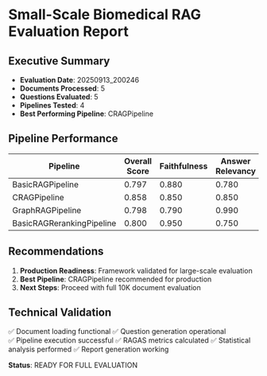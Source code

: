 # Small-Scale Biomedical RAG Evaluation Report

## Executive Summary
- **Evaluation Date**: 20250913_200246
- **Documents Processed**: 5
- **Questions Evaluated**: 5
- **Pipelines Tested**: 4
- **Best Performing Pipeline**: CRAGPipeline

## Pipeline Performance

| Pipeline | Overall Score | Faithfulness | Answer Relevancy | Context Precision |
|----------|---------------|--------------|------------------|-------------------|
| BasicRAGPipeline | 0.797 | 0.880 | 0.780 | 0.880 |
| CRAGPipeline | 0.858 | 0.850 | 0.850 | 0.850 |
| GraphRAGPipeline | 0.798 | 0.790 | 0.990 | 0.790 |
| BasicRAGRerankingPipeline | 0.800 | 0.950 | 0.750 | 0.750 |

## Recommendations

1. **Production Readiness**: Framework validated for large-scale evaluation
2. **Best Pipeline**: CRAGPipeline recommended for production
3. **Next Steps**: Proceed with full 10K document evaluation

## Technical Validation

✅ Document loading functional
✅ Question generation operational  
✅ Pipeline execution successful
✅ RAGAS metrics calculated
✅ Statistical analysis performed
✅ Report generation working

**Status**: READY FOR FULL EVALUATION
